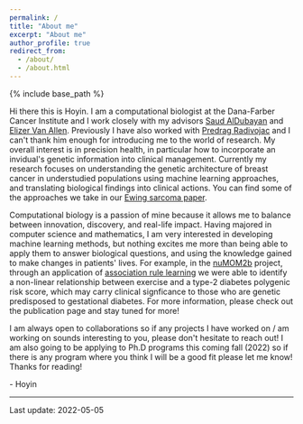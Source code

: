```yaml
---
permalink: /
title: "About me"
excerpt: "About me"
author_profile: true
redirect_from: 
  - /about/
  - /about.html
---
```


{% include base_path %}

Hi there this is Hoyin. I am a computational biologist at the Dana-Farber Cancer Institute and I work closely with my advisors [Saud AlDubayan](https://www.dfhcc.harvard.edu/insider/member-detail/member/saud-h-aldubayan-md/) and [Elizer Van Allen](https://vanallenlab.dana-farber.org/). Previously I have also worked with [Predrag Radivojac](https://www.ccs.neu.edu/home/radivojac/) and I can't thank him enough for introducing me to the world of research. My overall interest is in precision health, in particular how to incorporate an invidual's genetic information into clinical management. Currently my research focuses on understanding the genetic architecture of breast cancer in understudied populations using machine learning approaches, and translating biological findings into clinical actions. You can find some of the approaches we take in our [Ewing sarcoma paper](https://doi.org/10.1016/j.ajhg.2022.04.007).

Computational biology is a passion of mine because it allows me to balance between innovation, discovery, and real-life impact. Having majored in computer science and mathematics, I am very interested in developing machine learning methods, but nothing excites me more than being able to apply them to answer biological questions, and using the knowledge gained to make changes in patients' lives. For example, in the [nuMOM2b](https://www.nichd.nih.gov/research/supported/nuMoM2b) project, through an application of [association rule learning](https://en.wikipedia.org/wiki/Association_rule_learning) we were able to identify a non-linear relationship between exercise and a type-2 diabetes polygenic risk score, which may carry clinical signficance to those who are genetic predisposed to gestational diabetes. For more information, please check out the publication page and stay tuned for more!

I am always open to collaborations so if any projects I have worked on / am working on sounds interesting to you, please don't hesitate to reach out! I am also going to be applying to Ph.D programs this coming fall (2022) so if there is any program where you think I will be a good fit please let me know! Thanks for reading! 



\- Hoyin

---
Last update: 2022-05-05